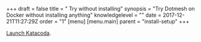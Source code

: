 +++
draft = false
title = " Try without installing"
synopsis = "Try Dotmesh on Docker without installing anything"
knowledgelevel = ""
date = 2017-12-21T11:27:29Z
order = "1"
[menu]
  [menu.main]
    parent = "install-setup"
+++

[Launch Katacoda](https://dotmesh.com/try-dotmesh/).
